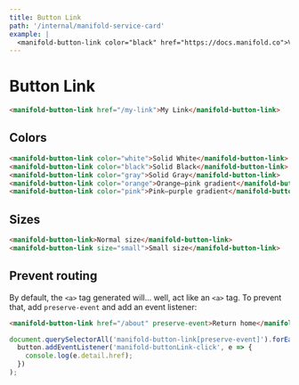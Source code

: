 ```yaml
---
title: Button Link
path: '/internal/manifold-service-card'
example: |
  <manifold-button-link color="black" href="https://docs.manifold.co">Visit docs</manifold-button-link>
---
```


# Button Link

```html
<manifold-button-link href="/my-link">My Link</manifold-button-link>
```

## Colors

```html
<manifold-button-link color="white">Solid White</manifold-button-link>
<manifold-button-link color="black">Solid Black</manifold-button-link>
<manifold-button-link color="gray">Solid Gray</manifold-button-link>
<manifold-button-link color="orange">Orange–pink gradient</manifold-button-link>
<manifold-button-link color="pink">Pink–purple gradient</manifold-button-link>
```

## Sizes

```html
<manifold-button-link>Normal size</manifold-button-link>
<manifold-button-link size="small">Small size</manifold-button-link>
```

## Prevent routing

By default, the `<a>` tag generated will… well, act like an `<a>` tag. To prevent that, add
`preserve-event` and add an event listener:

```html
<manifold-button-link href="/about" preserve-event>Return home</manifold-button>
```

```js
document.querySelectorAll('manifold-button-link[preserve-event]').forEach(button =>
  button.addEventListener('manifold-buttonLink-click', e => {
    console.log(e.detail.href);
  })
);
```
